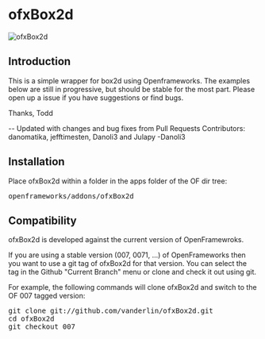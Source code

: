 ofxBox2d
=====================================

![ofxBox2d](http://farm7.staticflickr.com/6010/5964216482_a11debc021_b.jpg)

Introduction
------------
This is a simple wrapper for box2d using Openframeworks. The examples below are still in progressive, but should be stable for the most part. Please open up a issue if you have suggestions or find bugs. 

Thanks,
Todd

-- Updated with changes and bug fixes from Pull Requests
Contributors: danomatika, jefftimesten, Danoli3 and Julapy
-Danoli3


Installation
------------
Place ofxBox2d within a folder in the apps folder of the OF dir tree:
<pre>
openframeworks/addons/ofxBox2d
</pre>

Compatibility
------------
ofxBox2d is developed against the current version of OpenFramewroks.

If you are using a stable version (007, 0071, ...) of OpenFrameworks then you want to use a git tag of ofxBox2d for that version. You can select the tag in the Github "Current Branch" menu or clone and check it out using git.

For example, the following commands will clone ofxBox2d and switch to the OF 007 tagged version:
<pre>
git clone git://github.com/vanderlin/ofxBox2d.git
cd ofxBox2d
git checkout 007
</pre>



